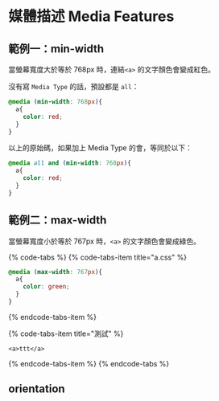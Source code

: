 # 媒體描述 Media Features

## 範例一：min-width

當螢幕寬度大於等於 768px 時，連結`<a>` 的文字顏色會變成紅色。

沒有寫 `Media Type` 的話，預設都是 `all`：

```css
@media (min-width: 768px){
  a{
    color: red;
  }
}
```

以上的原始碼，如果加上 Media Type 的會，等同於以下：

```css
@media all and (min-width: 768px){
  a{
    color: red;
  }
}
```

## 範例二：max-width

當螢幕寬度小於等於 767px 時，`<a>` 的文字顏色會變成綠色。

{% code-tabs %}
{% code-tabs-item title="a.css" %}
```css
@media (max-width: 767px){
  a{
    color: green;
  }
}
```
{% endcode-tabs-item %}

{% code-tabs-item title="測試" %}
```markup
<a>ttt</a>
```
{% endcode-tabs-item %}
{% endcode-tabs %}





## orientation



